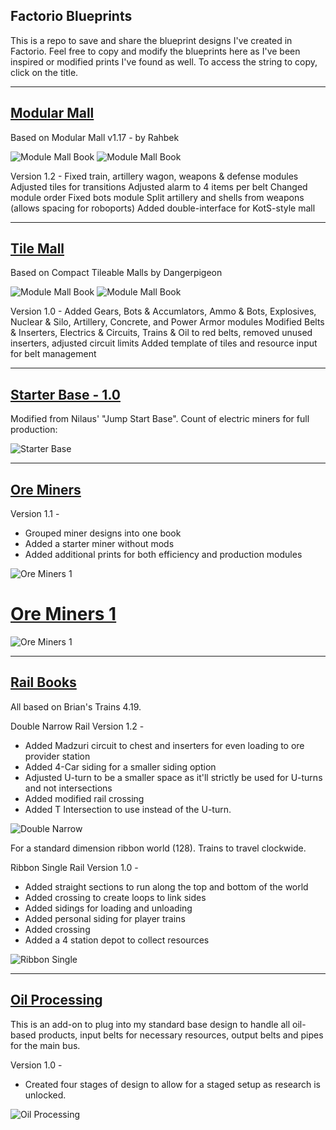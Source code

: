 ## Factorio Blueprints

This is a repo to save and share the blueprint designs I've created in Factorio.  Feel free to copy and modify the blueprints here as I've been inspired or modified prints I've found as well.  To access the string to copy, click on the title.

--------------------

## [Modular Mall](/modular-mall)

Based on Modular Mall v1.17 - by Rahbek

![Module Mall Book](/blueprint-images/modular-mall-book.png)
![Module Mall Book](/blueprint-images/modular-mall-built.png)

Version 1.2 -
Fixed train, artillery wagon, weapons & defense modules
Adjusted tiles for transitions
Adjusted alarm to 4 items per belt
Changed module order
Fixed bots module
Split artillery and shells from weapons (allows spacing for roboports)
Added double-interface for KotS-style mall

-------------------

## [Tile Mall](/tile-mall)

Based on Compact Tileable Malls by Dangerpigeon

![Module Mall Book](/blueprint-images/tile-mall-book.png)
![Module Mall Book](/blueprint-images/tile-mall-built.png)

Version 1.0 - 
Added Gears, Bots & Accumlators, Ammo & Bots, Explosives, Nuclear & Silo, Artillery, Concrete, and Power Armor modules
Modified Belts & Inserters, Electrics & Circuits, Trains & Oil to red belts, removed unused inserters, adjusted circuit limits
Added template of tiles and resource input for belt management

--------------------

## [Starter Base - 1.0](/starter-base)

Modified from Nilaus' "Jump Start Base".  Count of electric miners for full production:

![Starter Base](/blueprint-images/starter-base.png)

--------------------

## [Ore Miners](/ore-miners-1)
Version 1.1 - 
* Grouped miner designs into one book
* Added a starter miner without mods
* Added additional prints for both efficiency and production modules

![Ore Miners 1](/blueprint-images/ore-miners-1.png)

# [Ore Miners 1](/ore-miners-2)

![Ore Miners 1](/blueprint-images/ore-miners-2.png)

--------------------

## [Rail Books](/rails)

All based on Brian's Trains 4.19.

Double Narrow Rail Version 1.2 - 
* Added Madzuri circuit to chest and inserters for even loading to ore provider station
* Added 4-Car siding for a smaller siding option
* Adjusted U-turn to be a smaller space as it'll strictly be used for U-turns and not intersections
* Added modified rail crossing
* Added T Intersection to use instead of the U-turn.

![Double Narrow](/blueprint-images/double-narrow.png)

For a standard dimension ribbon world (128).  Trains to travel clockwide.

Ribbon Single Rail Version 1.0 -

* Added straight sections to run along the top and bottom of the world
* Added crossing to create loops to link sides
* Added sidings for loading and unloading
* Added personal siding for player trains
* Added crossing
* Added a 4 station depot to collect resources

![Ribbon Single](/blueprint-images/ribbon-single.png)


--------------------

## [Oil Processing](/oil)

This is an add-on to plug into my standard base design to handle all oil-based products, input belts for necessary resources, output belts and pipes for the main bus.

Version 1.0 - 
* Created four stages of design to allow for a staged setup as research is unlocked.

![Oil Processing](/blueprint-images/oil-processing.png)
